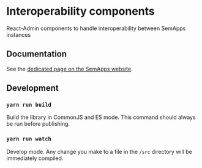 # Interoperability components

React-Admin components to handle interoperability between SemApps instances

## Documentation

See the [dedicated page on the SemApps website](https://semapps.org/docs/frontend/interop-components).

## Development

### `yarn run build`

Build the library in CommonJS and ES mode.
This command should always be run before publishing.

### `yarn run watch`

Develop mode. Any change you make to a file in the `/src` directory will be immediately compiled.
